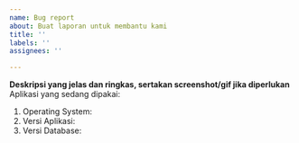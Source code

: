 ```yaml
---
name: Bug report
about: Buat laporan untuk membantu kami
title: ''
labels: ''
assignees: ''

---
```


**Deskripsi yang jelas dan ringkas, sertakan screenshot/gif jika diperlukan**
Aplikasi yang sedang dipakai:
1. Operating System: 
2. Versi Aplikasi: 
3. Versi Database:
